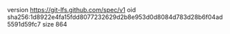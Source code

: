 version https://git-lfs.github.com/spec/v1
oid sha256:1d8922e4fa15fdd8077232629d2b8e953d0d8084d783d28b6f04ad5591d59fc7
size 864
